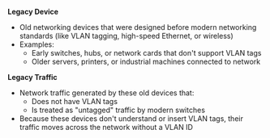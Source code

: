 **Legacy Device**
- Old networking devices that were designed before modern networking standards (like VLAN tagging, high-speed Ethernet, or wireless)
- Examples:
	- Early switches, hubs, or network cards that don't support VLAN tags
	- Older servers, printers, or industrial machines connected to network

**Legacy Traffic**
- Network traffic generated by these old devices that:
	- Does not have VLAN tags
	- Is treated as "untagged" traffic by modern switches
- Because these devices don't understand or insert VLAN tags, their traffic moves across the network without a VLAN ID